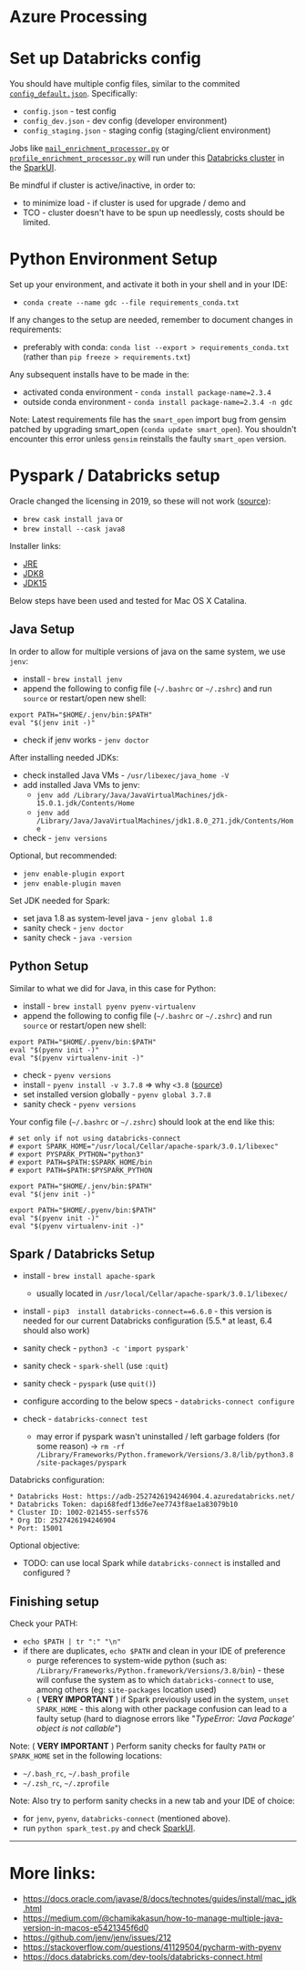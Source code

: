 # Azure Processing


# Set up Databricks config

You should have multiple config files, similar to the commited [`config_default.json`](./config_default.json). Specifically:
+ `config.json` - test config
+ `config_dev.json` - dev config (developer environment)
+ `config_staging.json` - staging config (staging/client environment)

Jobs like [`mail_enrichment_processor.py`](./mail_enrichment_processor.py) or [`profile_enrichment_processor.py`](./profile_enrichment_processor.py) will run under this [Databricks cluster](https://adb-2527426194246904.4.azuredatabricks.net/?o=2527426194246904#setting/clusters/1002-021455-serfs576/configuration) in the [SparkUI](https://adb-2527426194246904.4.azuredatabricks.net/?o=2527426194246904#setting/clusters/1002-021455-serfs576/sparkUi).

Be mindful if cluster is active/inactive, in order to:
+ to minimize load - if cluster is used for upgrade / demo and
+ TCO - cluster doesn't have to be spun up needlessly, costs should be limited.


# Python Environment Setup
Set up your environment, and activate it both in your shell and in your IDE:
+ `conda create --name gdc --file requirements_conda.txt`

If any changes to the setup are needed, remember to document changes in requirements:
+ preferably with conda: `conda list --export > requirements_conda.txt` (rather than `pip freeze > requirements.txt`)

Any subsequent installs have to be made in the:
+ activated conda environment - `conda install package-name=2.3.4`
+ outside conda environment - `conda install package-name=2.3.4 -n gdc`

Note: Latest requirements file has the `smart_open` import bug from gensim patched by upgrading smart_open (`conda update smart_open`). You shouldn't encounter this error unless `gensim` reinstalls the faulty `smart_open` version.


# Pyspark / Databricks setup
Oracle changed the licensing in 2019, so these will not work ([source](https://github.com/Homebrew/homebrew-cask-versions/issues/7253)):
+ `brew cask install java` or
+ `brew install --cask java8`

Installer links:
+ [JRE](https://www.java.com/en/download/)
+ [JDK8](https://www.oracle.com/ro/java/technologies/javase/javase-jdk8-downloads.html)
+ [JDK15](https://www.oracle.com/java/technologies/javase-jdk15-downloads.html)

Below steps have been used and tested for Mac OS X Catalina.


## Java Setup
In order to allow for multiple versions of java on the same system, we use `jenv`:
+ install - `brew install jenv`
+ append the following to config file (`~/.bashrc` or `~/.zshrc`) and run `source` or restart/open new shell:
```shell script
export PATH="$HOME/.jenv/bin:$PATH"
eval "$(jenv init -)"
```
+ check if jenv works - `jenv doctor`

After installing needed JDKs:
+ check installed Java VMs - `/usr/libexec/java_home -V`
+ add installed Java VMs to jenv:
    + `jenv add /Library/Java/JavaVirtualMachines/jdk-15.0.1.jdk/Contents/Home`
    + `jenv add /Library/Java/JavaVirtualMachines/jdk1.8.0_271.jdk/Contents/Home`
+ check - `jenv versions`

Optional, but recommended:
+ `jenv enable-plugin export`
+ `jenv enable-plugin maven`

Set JDK needed for Spark:
+ set java 1.8 as system-level java - `jenv global 1.8`
+ sanity check - `jenv doctor`
+ sanity check - `java -version`


## Python Setup
Similar to what we did for Java, in this case for Python:
+ install - `brew install pyenv pyenv-virtualenv`
+ append the following to config file (`~/.bashrc` or `~/.zshrc`) and run `source` or restart/open new shell:
```shell script
export PATH="$HOME/.pyenv/bin:$PATH"
eval "$(pyenv init -)"
eval "$(pyenv virtualenv-init -)"
```
+ check - `pyenv versions`
+ install - `pyenv install -v 3.7.8` => why `<3.8` ([source](https://stackoverflow.com/questions/58700384/how-to-fix-typeerror-an-integer-is-required-got-type-bytes-error-when-tryin
))
+ set installed version globally - `pyenv global 3.7.8`
+ sanity check - `pyenv versions`

Your config file (`~/.bashrc` or `~/.zshrc`) should look at the end like this:
```shell script
# set only if not using databricks-connect
# export SPARK_HOME="/usr/local/Cellar/apache-spark/3.0.1/libexec"
# export PYSPARK_PYTHON="python3"
# export PATH=$PATH:$SPARK_HOME/bin
# export PATH=$PATH:$PYSPARK_PYTHON

export PATH="$HOME/.jenv/bin:$PATH"
eval "$(jenv init -)"

export PATH="$HOME/.pyenv/bin:$PATH"
eval "$(pyenv init -)"
eval "$(pyenv virtualenv-init -)"
```


## Spark / Databricks Setup
+ install - `brew install apache-spark`
    + usually located in `/usr/local/Cellar/apache-spark/3.0.1/libexec/`

+ install - `pip3  install databricks-connect==6.6.0` - this version is needed for our current Databricks configuration (5.5.* at least, 6.4 should also work)
+ sanity check - `python3 -c 'import pyspark'`

+ sanity check - `spark-shell` (use `:quit`)
+ sanity check - `pyspark` (use `quit()`)
+ configure according to the below specs - `databricks-connect configure`
+ check - `databricks-connect test`
    + may error if pyspark wasn't uninstalled / left garbage folders (for some reason) -> `rm -rf /Library/Frameworks/Python.framework/Versions/3.8/lib/python3.8/site-packages/pyspark`

Databricks configuration:
```
* Databricks Host: https://adb-2527426194246904.4.azuredatabricks.net/
* Databricks Token: dapi68fedf13d6e7ee7743f8ae1a83079b10
* Cluster ID: 1002-021455-serfs576
* Org ID: 2527426194246904
* Port: 15001
```


Optional objective:
+ TODO: can use local Spark while `databricks-connect` is installed and configured ?


## Finishing setup

Check your PATH:
+ `echo $PATH | tr ":" "\n"`
+ if there are duplicates, `echo $PATH` and clean in your IDE of preference
    + purge references to system-wide python (such as: `/Library/Frameworks/Python.framework/Versions/3.8/bin`) - these will confuse the system as to which `databricks-connect` to use, among others (eg: `site-packages` location used)
    + ( **VERY IMPORTANT** ) if Spark previously used in the system, `unset SPARK_HOME` - this along with other package confusion can lead to a faulty setup (hard to diagnose errors like "*TypeError: 'Java Package' object is not callable*")


Note: ( **VERY IMPORTANT** ) Perform sanity checks for faulty `PATH` or `SPARK_HOME` set in the following locations:
+ `~/.bash_rc`, `~/.bash_profile`
+ `~/.zsh_rc`, `~/.zprofile`

Note: Also try to perform sanity checks in a new tab and your IDE of choice:
+  for `jenv`, `pyenv`, `databricks-connect` (mentioned above).
+ run `python spark_test.py` and check [SparkUI](https://adb-2527426194246904.4.azuredatabricks.net/login.html?o=2527426194246904#setting/clusters/1002-021455-serfs576/sparkUi).


---

# More links:
+ https://docs.oracle.com/javase/8/docs/technotes/guides/install/mac_jdk.html
+ https://medium.com/@chamikakasun/how-to-manage-multiple-java-version-in-macos-e5421345f6d0
+ https://github.com/jenv/jenv/issues/212
+ https://stackoverflow.com/questions/41129504/pycharm-with-pyenv
+ https://docs.databricks.com/dev-tools/databricks-connect.html
